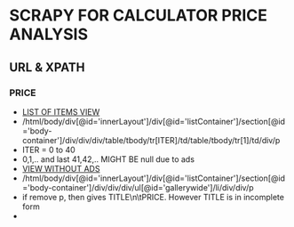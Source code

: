 # SCRAPY FOR CALCULATOR PRICE ANALYSIS

## URL & XPATH

### PRICE
- [LIST OF ITEMS VIEW](https://www.olx.in/mumbai/q-scientific-calculator/?page=2)
- /html/body/div[@id='innerLayout']/div[@id='listContainer']/section[@id='body-container']/div/div/div/table/tbody/tr[ITER]/td/table/tbody/tr[1]/td/div/p
- ITER = 0 to 40 
- 0,1,.. and last 41,42,.. MIGHT BE null due to ads
- [VIEW WITHOUT ADS](https://www.olx.in/mumbai/q-scientific-calculator/?view=galleryWide&page=2)
- /html/body/div[@id='innerLayout']/div[@id='listContainer']/section[@id='body-container']/div/div/div/ul[@id='gallerywide']/li/div/div/p
- if remove p, then gives TITLE\n\tPRICE. However TITLE is in incomplete form
- 

